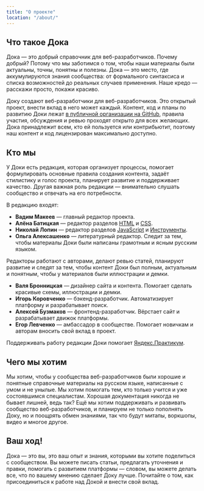 ```yaml
---
title: "О проекте"
location: "/about/"
---
```


## Что такое Дока

Дока — это добрый справочник для веб-разработчиков. Почему добрый? Потому что мы заботимся о том, чтобы наши материалы были актуальны, точны, понятны и полезны. Дока — это место, где аккумулируются знания сообщества: от формального синтаксиса и списка возможностей до реальных случаев применения. Наше кредо — расскажи просто, покажи красиво.

Доку создают веб-разработчики для веб-разработчиков. Это открытый проект, внести вклад в него может каждый. Контент, код и планы по развитию Доки лежат [в публичной организации на GitHub](https://github.com/doka-guide/), правила участия, обсуждения и ревью проходят открыто для всех желающих. Дока принадлежит всем, кто ей пользуется или контрибьютит, поэтому наш контент и код лицензирован максимально доступно.

## Кто мы

У Доки есть редакция, которая организует процессы, помогает формулировать основные правила создания контента, задаёт стилистику и голос проекта, планирует развитие и поддерживает качество. Другая важная роль редакции — внимательно слушать сообщество и отвечать на его потребности.

В редакцию входят:

- **Вадим Макеев** — главный редактор проекта.
- **Алёна Батицкая** — редактор разделов [HTML](/html) и [CSS](/css).
- **Николай Лопин** — редактор разделов [JavaScript](/js) и [Инструменты](/tools).
- **Ольга Алексашенко** — литературный редактор. Следит за тем, чтобы материалы Доки были написаны грамотным и ясным русским языком.

Редакторы работают с авторами, делают ревью статей, планируют развитие и следят за тем, чтобы контент Доки был полным, актуальным и понятным, чтобы у материалов были иллюстрации и демки.

- **Валя Бронницкая** — дизайнер сайта и контента. Помогает сделать красивые схемы, иллюстрации и демки.
- **Игорь Коровченко** — бэкенд-разработчик. Автоматизирует платформу и разрабатывает поиск.
- **Алексей Бузмаков** — фронтенд-разработчик. Вёрстает сайт и разрабатывает движок платформы.
- **Егор Левченко** — амбассадор в сообществе. Помогает новичкам и авторам вносить свой вклад в проект.

Поддерживать работу редакции Доки помогает [Яндекс.Практикум](https://practicum.yandex.ru/).

## Чего мы хотим

Мы хотим, чтобы у сообщества веб-разработчиков были хорошие и понятные справочные материалы на русском языке, написанные с умом и не унылые. Мы хотим помогать тем, кто только учится и уже состоявшимся специалистам. Хорошая документация никогда не бывает лишней, ведь так? Ещё мы хотим поддерживать и развивать сообщество веб-разработчиков, и планируем не только пополнять Доку, но и поощрять обмен знаниями, так что будут митапы, воркшопы, видео и многое другое.

## Ваш ход!

Дока — это вы, это ваш опыт и знания, которыми вы хотите поделиться с сообществом. Вы можете писать статьи, предлагать уточнения и правки, помогать с развитием платформы — словом, вы можете делать все, что по вашему мнению сделает Доку лучше. Почитайте о том, как присоединиться к работе над Докой и внести свой вклад.
